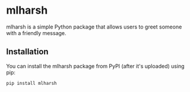 # mlharsh

mlharsh is a simple Python package that allows users to greet someone with a friendly message.

## Installation

You can install the mlharsh package from PyPI (after it's uploaded) using pip:

```bash
pip install mlharsh
